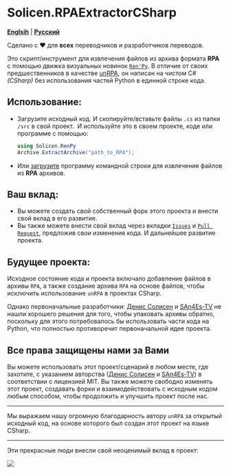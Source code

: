 # Solicen.RPAExtractorCSharp

[**Englsih**](/README.md) | [**Русский**](./docs/ru/README.ru.md)

Сделано с ❤️ для **всех** переводчиков и разработчиков переводов.

Это скрипт/инструмент для извлечения файлов из архива формата **RPA** с помощью движка визуальных новинок [`Ren'Py`](https://www.renpy.org). В отличие от своих предшественников в качестве [unRPA](https://github.com/Lattyware/unrpa), он написан на чистом C# *(CSharp)* без использования частей Python в единной строке кода.

## Использование:
* Загрузите исходный код. И скопируйте/вставьте файлы `.cs` из папки `/src` в свой проект. 
    И используйте это в своем проекте, коде или программе с помощью:
    ```csharp
    using Solicen.RenPy
    Archive.ExtractArchive("path_to_RPA");
    ```
*  Или [загрузите](https://github.com/SolicenTEAM/RPAExtractorCSharp/releases) программу командной строки для извлечения файлов из **RPA** архивов.

## Ваш вклад:
* Вы можете создать свой собственный форк этого проекта и внести свой вклад в его развитие.
* Вы также можете внести свой вклад через вкладки [`Issues`](https://github.com/SolicenTEAM/RPAExtractorCSharp/issues) и [`Pull Request`](https://github.com/SolicenTEAM/RPAExtractorCSharp/pulls), предложив свои изменения кода. И дальнейшее развитие проекта. 

## Будущее проекта:
Исходное состояние кода и проекта включало добавление файлов в архивы `RPA`, а также создание архива `RPA` на основе файлов, чтобы исключить использование `unRPA` в проектах CSharp. 

Однако первоначальные разработчики: [Денис Солисен](https://github.com/DenisSolicen) и [SAn4Es-TV](https://github.com/SAn4Es-TV) не нашли хорошего решения для того, чтобы упаковать архивы обратно, поскольку для этого потребовалось бы использовать части кода на Python, что полностью противоречит первоначальной идее проекта.

## Все права защищены нами за Вами 
Вы можете использовать этот проект/сценарий в любом месте, где захотите, с указанием авторства ([Денис Солисен](https://github.com/DenisSolicen) и [SAn4Es-TV](https://github.com/SAn4Es-TV)) в соответствии с лицензией MIT. Вы также можете свободно изменять этот проект, создавать форки и взаимодействовать с исходным кодом любым способом, чтобы продолжить и улучшить проект после нас.

---
Мы выражаем нашу огромную благодарность автору `unRPA` за открытый исходный код, на основе которого был создан этот проект на языке CSharp.

---

Эти прекрасные люди внесли свой неоценимый вклад в проект:

<a href="https://github.com/SolicenTEAM/RPAExtractorCSharp/graphs/contributors">
  <img src="https://contrib.rocks/image?repo=SolicenTEAM/RPAExtractorCSharp" />
</a>